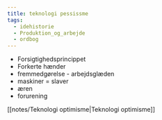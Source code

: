 ```yaml
---
title: teknologi pessissme
tags:
  - idehistorie
  - Produktion_og_arbejde
  - ordbog
---
```

- Forsigtighedsprincippet
- Forkerte hænder
- fremmedgørelse - arbejdsglæden
- maskiner = slaver
- æren
- forurening

[[notes/Teknologi optimisme|Teknologi optimisme]]